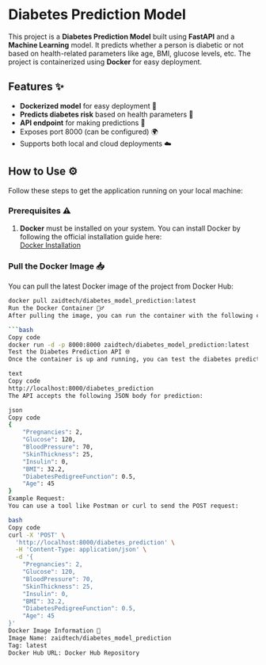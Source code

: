 # Diabetes Prediction Model

This project is a **Diabetes Prediction Model** built using **FastAPI** and a **Machine Learning** model. It predicts whether a person is diabetic or not based on health-related parameters like age, BMI, glucose levels, etc. The project is containerized using **Docker** for easy deployment.

## Features ✨

- **Dockerized model** for easy deployment 🚀
- **Predicts diabetes risk** based on health parameters 🏥
- **API endpoint** for making predictions 🔮
- Exposes port 8000 (can be configured) 🌍
- Supports both local and cloud deployments ☁️

## How to Use ⚙️

Follow these steps to get the application running on your local machine:

### Prerequisites ⚠️

1. **Docker** must be installed on your system. You can install Docker by following the official installation guide here:  
   [Docker Installation](https://docs.docker.com/get-docker/)

### Pull the Docker Image 📥

You can pull the latest Docker image of the project from Docker Hub:

```bash
docker pull zaidtech/diabetes_model_prediction:latest
Run the Docker Container 🏃‍♂️
After pulling the image, you can run the container with the following command:

```bash
Copy code
docker run -d -p 8000:8000 zaidtech/diabetes_model_prediction:latest
Test the Diabetes Prediction API 🌐
Once the container is up and running, you can test the diabetes prediction API by sending a POST request to:

text
Copy code
http://localhost:8000/diabetes_prediction
The API accepts the following JSON body for prediction:

json
Copy code
{
    "Pregnancies": 2,
    "Glucose": 120,
    "BloodPressure": 70,
    "SkinThickness": 25,
    "Insulin": 0,
    "BMI": 32.2,
    "DiabetesPedigreeFunction": 0.5,
    "Age": 45
}
Example Request:
You can use a tool like Postman or curl to send the POST request:

bash
Copy code
curl -X 'POST' \
  'http://localhost:8000/diabetes_prediction' \
  -H 'Content-Type: application/json' \
  -d '{
    "Pregnancies": 2,
    "Glucose": 120,
    "BloodPressure": 70,
    "SkinThickness": 25,
    "Insulin": 0,
    "BMI": 32.2,
    "DiabetesPedigreeFunction": 0.5,
    "Age": 45
}'
Docker Image Information 🐳
Image Name: zaidtech/diabetes_model_prediction
Tag: latest
Docker Hub URL: Docker Hub Repository
